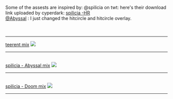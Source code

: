 Some of the assests are inspired by:
     @spilicia on twt: here's their download link uploaded by cyperdark: <a href="osuck.link/s-4006?v=0"> spilicia -HR </a><br>
     <a href="https://x.com/abibsal?lang=en"> @Abyssal</a> : I just changed the hitcircle and hitcircle overlay.<br><br><br>
<hr>
<p><a href="players/teerent/teerent mix.osk">teerent mix</a>
<img src="https://i.imgur.com/6E23r4b.jpeg"/><br><hr><br>
<a href="players/teerent/spilicia%20-%20HR-%20Abyssal.osk">spilicia - Abyssal mix</a>
<img src="https://i.imgur.com/3U91rJr.jpeg"/><br><hr><br>
<a href="players/teerent/spilicia%20-%20HR%20-%20Doom.osk">spilicia - Doom mix</a>
<img src="https://i.imgur.com/QKKGyfQ.jpeg"/><br><hr><br>
</p>